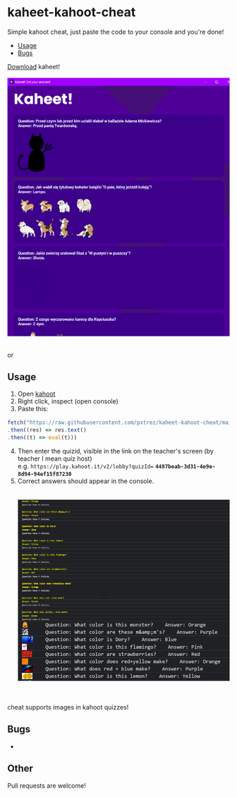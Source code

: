 # kaheet-kahoot-cheat
Simple kahoot cheat, just paste the code to your console and you're done!

* [Usage](#Usage "Goto Usage")
* [Bugs](#Bugs "Goto Bugs")

[Download](https://schoolcheats.pxtrez.repl.co/cheats/) kaheet!<br><br>
![gui](./docs/kaheet!.png)<br><br>

or

## Usage
1. Open [kahoot](https://kahoot.it/)
2. Right click, inspect (open console)
3. Paste this:

```js
fetch("https://raw.githubusercontent.com/pxtrez/kaheet-kahoot-cheat/main/dist/script.js")
.then((res) => res.text()
.then((t) => eval(t)))
```

4. Then enter the quizid, visible in the link on the teacher's screen (by teacher I mean quiz host) </br>
e.g. `https://play.kahoot.it/v2/lobby?quizId=` **`4487beab-3d31-4e9e-8d94-94ef15f87230`**
5. Correct answers should appear in the console. </br></br></br>
![example](./docs/example.png)</br></br></br>

cheat supports images in kahoot quizzes!

## Bugs
- 

## Other
Pull requests are welcome!
